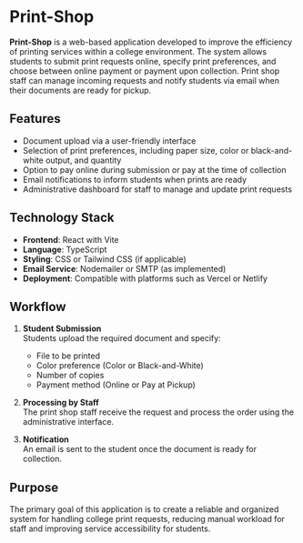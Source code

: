 # Print-Shop

**Print-Shop** is a web-based application developed to improve the efficiency of printing services within a college environment. The system allows students to submit print requests online, specify print preferences, and choose between online payment or payment upon collection. Print shop staff can manage incoming requests and notify students via email when their documents are ready for pickup.

## Features

- Document upload via a user-friendly interface  
- Selection of print preferences, including paper size, color or black-and-white output, and quantity  
- Option to pay online during submission or pay at the time of collection  
- Email notifications to inform students when prints are ready  
- Administrative dashboard for staff to manage and update print requests

## Technology Stack

- **Frontend**: React with Vite  
- **Language**: TypeScript  
- **Styling**: CSS or Tailwind CSS (if applicable)  
- **Email Service**: Nodemailer or SMTP (as implemented)  
- **Deployment**: Compatible with platforms such as Vercel or Netlify

## Workflow

1. **Student Submission**  
   Students upload the required document and specify:
   - File to be printed  
   - Color preference (Color or Black-and-White)  
   - Number of copies  
   - Payment method (Online or Pay at Pickup)  

2. **Processing by Staff**  
   The print shop staff receive the request and process the order using the administrative interface.

3. **Notification**  
   An email is sent to the student once the document is ready for collection.

## Purpose

The primary goal of this application is to create a reliable and organized system for handling college print requests, reducing manual workload for staff and improving service accessibility for students.